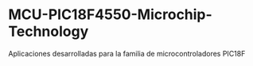 # MCU-PIC18F4550-Microchip-Technology
Aplicaciones desarrolladas para la familia de microcontroladores PIC18F
